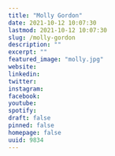 ```yaml
---
title: "Molly Gordon"
date: 2021-10-12 10:07:30
lastmod: 2021-10-12 10:07:30
slug: /molly-gordon
description: ""
excerpt: ""
featured_image: "molly.jpg"
website: 
linkedin: 
twitter: 
instagram: 
facebook: 
youtube: 
spotify: 
draft: false
pinned: false
homepage: false
uuid: 9834
---
```


